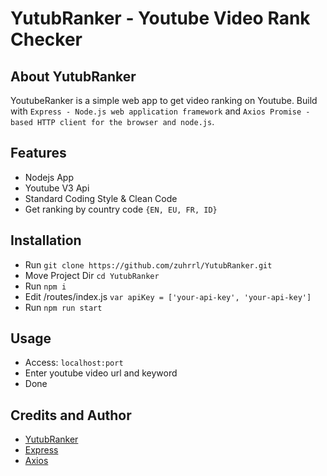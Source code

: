 # YutubRanker - Youtube Video Rank Checker

## About YutubRanker

YoutubeRanker is a simple web app to get video ranking on Youtube. Build with `Express - Node.js web application framework` and `Axios Promise - based HTTP client for the browser and node.js`. 

## Features

- Nodejs App
- Youtube V3 Api
- Standard Coding Style & Clean Code
- Get ranking by country code `{EN, EU, FR, ID}`


## Installation

- Run `git clone https://github.com/zuhrrl/YutubRanker.git`
- Move Project Dir `cd YutubRanker`
- Run `npm i`
- Edit /routes/index.js `var apiKey = ['your-api-key', 'your-api-key']` 
- Run `npm run start`

## Usage

- Access: `localhost:port`
- Enter youtube video url and keyword
- Done

## Credits and Author

- [YutubRanker](https://github.com/zuhrrl/YutubRanker)
- [Express](https://github.com/expressjs/express)
- [Axios](https://github.com/axios/axios)

